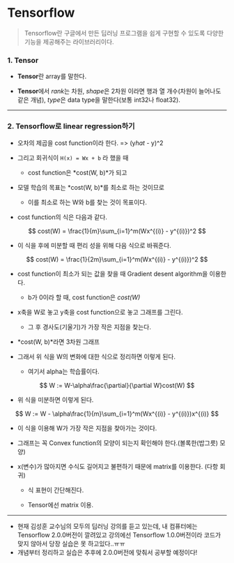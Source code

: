 # Tensorflow

> Tensorflow란 구글에서 만든 딥러닝 프로그램을 쉽게 구현할 수 있도록 다양한 기능을 제공해주는 라이브러리이다.

### 1. Tensor

- **Tensor**란 array를 말한다.

- **Tensor**에서 *rank*는 차원, *shape*은 2차원 이라면 행과 열 개수(차원이 늘어나도 같은 개념), *type*은 data type을 말한다(보통 int32나 float32).

---

### 2. Tensorflow로 linear regression하기

- 오차의 제곱을 cost function이라 한다. => (y*hat* - y)^2
- 그리고 회귀식이 `H(x) = Wx + b` 라 했을 때

  - cost function은 *cost(W, b)*가 되고
- 모델 학습의 목표는 *cost(W, b)*를 최소로 하는 것이므로
  - 이를 최소로 하는 W와 b를 찾는 것이 목표이다.
- cost function의 식은 다음과 같다.

$$
cost(W) = \frac{1}{m}\sum_{i=1}^m(Wx^{(i)} - y^{(i)})^2
$$

- 이 식을 후에 미분할 때 편리 성을 위해 다음 식으로 바꿔준다.

$$
cost(W) = \frac{1}{2m}\sum_{i=1}^m(Wx^{(i)} - y^{(i)})^2
$$

- cost function이 최소가 되는 값을 찾을 때 Gradient desent algorithm을 이용한다.

  - b가 0이라 할 때, cost function은 *cost(W)*
- x축을 W로 놓고 y축을 cost function으로 놓고 그래프를 그린다.
  - 그 후 경사도(기울기)가 가장 작은 지점을 찾는다.
- *cost(W, b)*라면 3차원 그래프

- 그래서 위 식을 W의 변화에 대한 식으로 정리하면 이렇게 된다.
  - 여기서 alpha는 학습률이다.

$$
W := W-\alpha\frac{\partial}{\partial W}cost(W)
$$

- 위 식을 미분하면 이렇게 된다.

$$
W := W - \alpha\frac{1}{m}\sum_{i=1}^m(Wx^{(i)} - y^{(i)})x^{(i)}
$$

- 이 식을 이용해 W가 가장 작은 지점을 찾아가는 것이다.

- 그래프는 꼭 Convex function의 모양이 되는지 확인해야 한다.(볼록한(밥그릇) 모양)
- x(변수)가 많아지면 수식도 길어지고 불편하기 때문에 matrix를 이용한다. (다항 회귀)

  - 식 표현이 간단해진다.

  - Tensor에선 matrix 이용.

---

- 현재 김성훈 교수님의 모두의 딥러닝 강의를 듣고 있는데, 내 컴퓨터에는 Tensorflow 2.0.0버전이 깔려있고 강의에선 Tensorflow 1.0.0버전이라 코드가 맞지 않아서 당장 실습은 못 하고있다..ㅠㅠ
- 개념부터 정리하고 실습은 추후에 2.0.0버전에 맞춰서 공부할 예정이다!